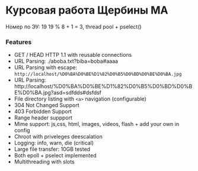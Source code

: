 # Курсовая работа Щербины МА

Номер по ЭУ: 19 
19 % 8 + 1 = 3, thread pool + pselect()

### Features
- GET / HEAD HTTP 1.1 with reusable connections
- URL Parsing: ./aboba.txt?biba=boba#aaaa
- URL Parsing with escape: `http://localhost/%D0%BA%D0%BE%D1%82%D0%B5%D0%BD%D0%BE%D0%BA.jpg`
- URL Parsing: http://localhost/%D0%BA%D0%BE%D1%82%D0%B5%D0%BD%D0%BE%D0%BA.jpg?asd=sdfdds#dsfdsf 
- File directory listing with `<a>` navigation (configurable)
- 304 Not Changed Support
- 403 Forbidden Support
- Range header suppport
- Mime support: js,css, html, images, videos, flash + add your own in config
- Chroot with priveleges deescalation
- Logging: info, warn, die (critical)
- Large file transfer: 10GB tested
- Both epoll + pselect implemented
- Multithreading with slots

